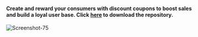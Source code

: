 #### Create and reward your consumers with discount coupons to boost sales and build a loyal user base. Click [here](https://github.com/Arcadier/Discount-Coupon-Generator) to download the repository.

<img src="https://i.ibb.co/JxBTncq/Screenshot-75.png" alt="Screenshot-75" border="0">

